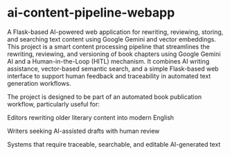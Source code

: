 # ai-content-pipeline-webapp
A Flask-based AI-powered web application for rewriting, reviewing, storing, and searching text content using Google Gemini and vector embeddings.
This project is a smart content processing pipeline that streamlines the rewriting, reviewing, and versioning of book chapters using Google Gemini AI and a Human-in-the-Loop (HITL) mechanism. It combines AI writing assistance, vector-based semantic search, and a simple Flask-based web interface to support human feedback and traceability in automated text generation workflows.

The project is designed to be part of an automated book publication workflow, particularly useful for:

Editors rewriting older literary content into modern English

Writers seeking AI-assisted drafts with human review

Systems that require traceable, searchable, and editable AI-generated text